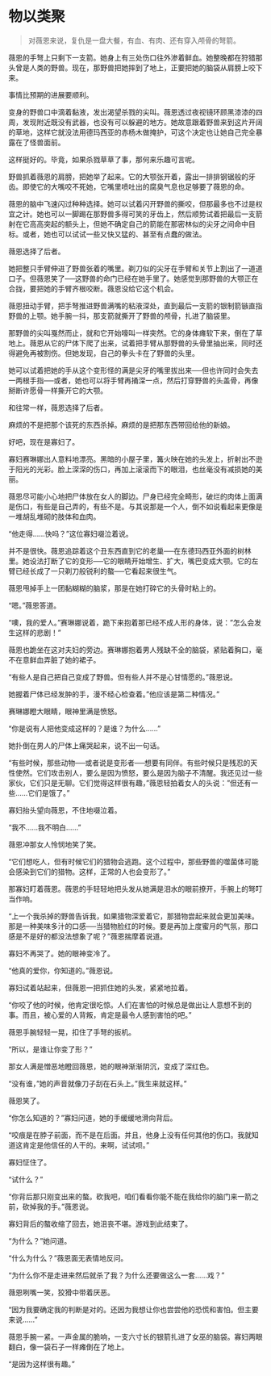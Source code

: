 # 物以类聚

> 对薇恩来说，复仇是一盘大餐，有血、有肉、还有穿入颅骨的弩箭。

薇恩的手弩上只剩下一支箭。她身上有三处伤口往外渗着鲜血。她整晚都在狩猎那头曾是人类的野兽。现在，那野兽把她摔到了地上，正要把她的脑袋从肩膀上咬下来。

事情比预期的进展要顺利。

变身的野兽口中滴着黏液，发出渴望杀戮的尖叫。薇恩透过夜视镜环顾黑漆漆的四周，发现附近既没有武器，也没有可以躲避的地方。她故意跟着野兽来到这片开阔的草地，这样它就没法用德玛西亚的赤杨木做掩护，可这个决定也让她自己完全暴露在了怪兽面前。

这样挺好的。毕竟，如果杀戮草草了事，那何来乐趣可言呢。

野兽抓着薇恩的肩膀，把她举了起来。它的大颚张开着，露出一排排钢锯般的牙齿。即使它的大嘴咬不死她，它嘴里喷吐出的腐臭气息也足够要了薇恩的命。

薇恩的脑中飞速闪过种种选择。她可以试着闪开野兽的撕咬，但那最多也不过是权宜之计。她也可以一脚踢在那野兽多得可笑的牙齿上，然后顺势试着把最后一支箭射在它高高突起的额头上，但她不确定自己的箭能在那密林似的尖牙之间命中目标。或者，她也可以试试一些又快又猛的、甚至有点蠢的做法。

薇恩选择了后者。

她把整只手臂伸进了野兽张着的嘴里。剃刀似的尖牙在手臂和关节上割出了一道道口子。但薇恩笑了──这野兽的命门已经在她手里了。她感觉到那野兽的大颚正在合拢，要把她的手臂齐根咬断。薇恩没给它这个机会。

薇恩扭动手臂，把手弩推进野兽满嘴的粘液深处，直到最后一支箭的银制箭镞直指野兽的上颚。她手腕一抖，那支箭就撕开了野兽的颅骨，扎进了脑袋里。

那野兽的尖叫戛然而止，就和它开始嚎叫一样突然。它的身体瘫软下来，倒在了草地上。薇恩从它的尸体下爬了出来，试着把手臂从那野兽的头骨里抽出来，同时还得避免再被割伤。但她发现，自己的拳头卡在了野兽的头里。

她可以试着把她的手从这个变形怪的满是尖牙的嘴里拔出来──但也许同时会失去一两根手指──或者，她也可以将手臂再捅深一点，然后打穿野兽的头盖骨，再像掰断许愿骨一样撕开它的大颚。

和往常一样，薇恩选择了后者。

麻烦的不是把那个该死的东西杀掉。麻烦的是把那东西带回给他的新娘。

好吧，现在是寡妇了。

寡妇赛琳娜出人意料地漂亮。黑暗的小屋子里，篝火映在她的头发上，折射出不逊于阳光的光彩。脸上深深的伤口，再加上滚滚而下的眼泪，也丝毫没有减损她的美丽。

薇恩尽可能小心地把尸体放在女人的脚边。尸身已经完全畸形，破烂的肉体上面满是伤口，有些是自己弄的，有些不是。与其说那是一个人，倒不如说看起来更像是一堆胡乱堆砌的肢体和血肉。

“他走得……快吗？”这位寡妇啜泣着说。

并不是很快。薇恩追踪着这个丑东西直到它的老巢──在东德玛西亚外面的树林里。她设法打断了它的变形──它的眼睛开始增生、扩大，嘴巴变成大颚。它的左臂已经长成了一只剃刀般锐利的螯──它看起来很生气。

薇恩甩掉手上一团黏糊糊的脑浆，那是在她打碎它的头骨时粘上的。

“嗯。”薇恩答道。

“噢，我的爱人。”赛琳娜说着，跪下来抱着那已经不成人形的身体，说：”怎么会发生这样的悲剧！”

薇恩也跪坐在这对夫妇的旁边。赛琳娜抱着男人残缺不全的脑袋，紧贴着胸口，毫不在意鲜血弄脏了她的裙子。

“有些人是自己把自己变成了野兽。但有些人并不是心甘情愿的。”薇恩说。

她握着尸体已经发肿的手，漫不经心检查着。”他应该是第二种情况。”

赛琳娜瞪大眼睛，眼神里满是愤怒。

“你是说有人把他变成这样的？是谁？为什么……”

她扑倒在男人的尸体上痛哭起来，说不出一句话。

“有些时候，那些动物──或者说是变形者──想要有同伴。有些时候只是残忍的天性使然。它们攻击别人，要么是因为愤怒，要么是因为脑子不清醒。我还见过一些家伙，它们只是无聊。它们觉得这样很有趣，”薇恩轻拍着女人的头说：”但还有一些……它们是饿了。”

寡妇抬头望向薇恩，不住地啜泣着。

“我不……我不明白……”

薇恩冲那女人怜悯地笑了笑。

“它们想吃人，但有时候它们的猎物会逃跑。这个过程中，那些野兽的噬菌体可能会感染到它们的猎物。这样，正常的人也会变形了。”

那寡妇盯着薇恩。薇恩的手轻轻地把头发从她满是泪水的眼前撩开，手腕上的弩叮当作响。

“上一个我杀掉的野兽告诉我，如果猎物深爱着它，那猎物尝起来就会更加美味。那是一种美味多汁的口感──当猎物脸红的时候。要是再加上度蜜月的气氛，那口感是不是好的都没法想象了呢？”薇恩揣摩着说道。

寡妇不再哭了。她的眼神变冷了。

“他真的爱你，你知道的。”薇恩说。

寡妇试着站起来，但薇恩一把抓住她的头发，紧紧地拉着。

“你咬了他的时候，他肯定很吃惊。人们在害怕的时候总是做出让人意想不到的事。而且，被心爱的人背叛，肯定是最令人感到害怕的吧。”

薇恩手腕轻轻一晃，扣住了手弩的扳机。

“所以，是谁让你变了形？”

那女人满是憎恶地瞪回薇恩，她的眼神渐渐阴沉，变成了深红色。

“没有谁，”她的声音就像刀子刮在石头上。”我生来就这样。”

薇恩笑了。

“你怎么知道的？”寡妇问道，她的手缓缓地滑向背后。

“咬痕是在脖子前面，而不是在后面。并且，他身上没有任何其他的伤口。我就知道这肯定是他信任的人干的。来啊，试试呗。”

寡妇怔住了。

“试什么？”

“你背后那只刚变出来的螯。砍我吧，咱们看看你能不能在我给你的脑门来一箭之前，砍掉我的手。”薇恩说。

寡妇背后的螯收缩了回去，她沮丧不堪。游戏到此结束了。

“为什么？”她问道。

“什么为什么？”薇恩面无表情地反问。

“为什么你不是走进来然后就杀了我？为什么还要做这么一套……戏？”

薇恩咧嘴一笑，狡猾中带着厌恶。

“因为我要确定我的判断是对的。还因为我想让你也尝尝他的恐慌和害怕。但主要来说……”

薇恩手腕一紧。一声金属的脆响，一支六寸长的银箭扎进了女巫的脑袋。寡妇两眼翻白，像一袋石子一样瘫倒在了地上。

“是因为这样很有趣。”

